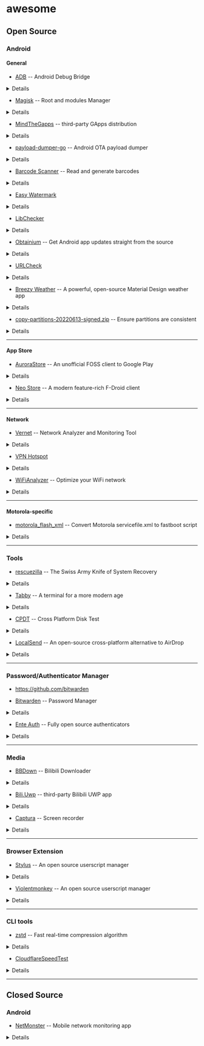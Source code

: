 # awesome

## Open Source

### Android

#### General

* [ADB](https://developer.android.com/studio/releases/platform-tools#downloads) -- Android Debug Bridge

<details><summary>Details</summary>

> Android SDK Platform-Tools is a component for the Android SDK. It includes tools that interface with the Android platform, primarily [`adb`](https://developer.android.com/studio/command-line/adb) and [`fastboot`](https://android.googlesource.com/platform/system/core/+/master/fastboot/#fastboot).

</details>

* [Magisk](https://github.com/topjohnwu/Magisk/releases/latest) -- Root and modules Manager

<details><summary>Details</summary>

> Magisk is a suite of open source software for customizing Android, supporting devices higher than Android 5.0.
Some highlight features:
>
> * MagiskSU: Provide root access for applications
> * Magisk Modules: Modify read-only partitions by installing modules
> * MagiskBoot: The most complete tool for unpacking and repacking Android boot images
> * Zygisk: Run code in every Android applications' processes

</details>

* [MindTheGapps](https://androidfilehost.com/?w=files&flid=322935) -- third-party GApps distribution

<details><summary>Details</summary>

> Google apps are the proprietary Google-branded applications that come pre-installed with most Android devices, such as the Play Store, Gmail, Maps, etc. Due to licensing restrictions, these apps cannot come pre-installed with LineageOS and must be installed separately. The Google apps are not required to boot or run LineageOS, however many users find them beneficial to take full advantage of the Android ecosystem.
> 
> These apps have been packaged by developers independent of LineageOS, and download links have been provided for your convenience only. It is possible to perform a “backup” of the Google apps on your device and then “restore” them, but this does take additional steps which are not covered here.
>
> The Google apps packages are **not supported** in any way by LineageOS.
>
> source: [Google apps - LineageOS Wiki](https://wiki.lineageos.org/gapps)

</details>

* [payload-dumper-go](https://github.com/ssut/payload-dumper-go/releases/latest) -- Android OTA payload dumper

<details><summary>Details</summary>

> An android OTA payload dumper written in Go.

</details>

* [Barcode Scanner](https://gitlab.com/Atharok/BarcodeScanner) -- Read and generate barcodes

<details><summary>Details</summary>

> Barcode Scanner is a free and open-source app that allows you to read and generate barcodes. This app respects your privacy. It does not contain any trackers and does not collect any data.

</details>

* [Easy Watermark](https://github.com/rosuH/EasyWatermark/releases/latest)

<details><summary>Details</summary>
 
 > Securely, easily add a watermark to your sensitive photos. To prevent them from being leaked or exploited by the BAD GUY.

</details>

* [LibChecker](https://github.com/LibChecker/LibChecker/releases/latest)

<details><summary>Details</summary>
 
 > This app is used to view the third-party libraries used by applications in your device. It can view the ABI architecture of the application's native library (in general, whether the application is 64-bit or 32-bit). It can also view well-known libraries marked by The [Rule Repository](https://github.com/LibChecker/LibChecker-Rules), and can even sort and view them according to the number of libraries references.

</details>

* [Obtainium](https://github.com/ImranR98/Obtainium/releases/latest) -- Get Android app updates straight from the source

<details><summary>Details</summary>

> Obtainium allows you to install and update apps directly from their releases pages, and receive notifications when new releases are made available.

</details>

* [URLCheck](https://github.com/TrianguloY/URLCheck/releases/latest)

<details><summary>Details</summary>

> URLCheck acts as an amazingly customizable and powerful intermediary when opening url links, allowing, among other things: to remove trackers, affiliate links, unnecessary elements, check Hosts, facilitating link holding and sharing, protecting against certain phishing techniques and many more...

</details>

* [Breezy Weather](https://github.com/breezy-weather/breezy-weather/releases/latest) -- A powerful, open-source Material Design weather app

<details><summary>Details</summary>

> Breezy Weather is a free and open-source Android weather app, forked from Geometric Weather, adding new features, sources, modernizing code, fixing bugs, updating dependencies for security reasons, etc., while keep having a smooth user and developer experience in mind.

</details>

* [copy-partitions-20220613-signed.zip](https://mirrorbits.lineageos.org/tools/copy-partitions-20220613-signed.zip) -- Ensure partitions are consistent

<details><summary>Details</summary>

> **Ensuring all firmware partitions are consistent**
>
> NOTE: The steps below only need to be run once per device.
>
> In some cases, the inactive slot can be unpopulated or contain much older firmware than the active slot, leading to various issues including a potential hard-brick. We can ensure none of that will happen by copying the contents of the active slot to the inactive slot.

</details>

---

#### App Store

* [AuroraStore](https://gitlab.com/AuroraOSS/AuroraStore) -- An unofficial FOSS client to Google Play

<details><summary>Details</summary>

> Aurora Store enables you to search and download apps from the official Google Play store. You can check app descriptions, screenshots, updates, reviews, and download the APK directly from Google Play to your device.

</details>

* [Neo Store](https://github.com/NeoApplications/Neo-Store/releases/latest) -- A modern feature-rich F-Droid client

<details><summary>Details</summary>

> The modern and feature-rich F-Droid client for everyone!

</details>

---

#### Network

* [Vernet](https://github.com/TrianguloY/URLCheck/releases/latest) -- Network Analyzer and Monitoring Tool

<details><summary>Details</summary>

> Vernet - Network Analyzer and Monitoring Tool

</details>

* [VPN Hotspot](https://codeberg.org/zinga/VPNHotspot)

<details><summary>Details</summary>

> Connecting things to your VPN made simple. Share your VPN connection over hotspot or repeater. (**root required**)

</details>

* [WiFiAnalyzer](https://github.com/VREMSoftwareDevelopment/WiFiAnalyzer/releases/latest) -- Optimize your WiFi network

<details><summary>Details</summary>

> Optimize your WiFi network, by checking WiFi network status, signal strength and identifying crowded channels using WiFiAnalyzer

</details>

---

#### Motorola-specific

* [motorola_flash_xml](https://gitlab.com/ThomasHastings/motorola_flash_xml) -- Convert Motorola servicefile.xml to fastboot script

<details><summary>Details</summary>

> This is a tool that creates a fastboot script from a Motorola servicefile.xml file.
The original idea comes from [RootJunky on GitHub](https://github.com/rootjunky/Motorola-XML-To-Batch-Script), but it seemed not to work for my Edge 20 Pro. The fastboot-related files are taken from that repo.

</details>

---

### Tools

* [rescuezilla](https://github.com/rescuezilla/rescuezilla/releases/latest) -- The Swiss Army Knife of System Recovery

<details><summary>Details</summary>


> Rescuezilla is an easy-to-use disk cloning and imaging application that's fully compatible with Clonezilla — the industry-standard trusted by tens of millions.
>
> Disk imaging is the process of making a backup of your computer's hard drive which is managed as files stored on an external hard drive, and 'disk cloning' is the process of making a direct copy without needing a third drive for temporary storage.

</details>

* [Tabby](https://github.com/Eugeny/tabby/releases/latest) -- A terminal for a more modern age

<details><summary>Details</summary>
 
 > Tabby (formerly Terminus) is a highly configurable terminal emulator, SSH and serial client for Windows, macOS and Linux.

</details>

* [CPDT](https://github.com/maxim-saplin/CrossPlatformDiskTest/releases/latest) -- Cross Platform Disk Test

<details><summary>Details</summary>
 
 > Measuring storage performance (SSD, HDD, USB Flash etc.) and RAM speed across Windows, macOS and Android devices. Random and sequential throughput (read/write operations) is calculted in MB/s and can be compared in consistent and reliable manner between mobile and desktop platfotms and devices.

</details>

* [LocalSend](https://github.com/localsend/localsend/releases/latest) -- An open-source cross-platform alternative to AirDrop

<details><summary>Details</summary>
 
 > LocalSend is a free, open-source app that allows you to securely share files and messages with nearby devices over your local network without needing an internet connection.

</details>


---

### Password/Authenticator Manager

* https://github.com/bitwarden

* [Bitwarden](https://github.com/bitwarden) -- Password Manager

<details><summary>Details</summary>
 
 > Bitwarden Password Manager enables businesses and individuals to protect their online data in the face of rising cybercrime threats. Use Bitwarden Password Manager to generate strong, unique passwords for every account you use online.

</details>

* [Ente Auth](https://github.com/ente-io/ente/releases/latest) -- Fully open source authenticators

<details><summary>Details</summary>
 
 > Ente is a service that provides a fully open source, end-to-end encrypted platform for you to store your data in the cloud without needing to trust the service provider. On top of this platform, we have built two apps so far: Ente Photos (an alternative to Apple and Google Photos) and Ente Auth (a 2FA alternative to the deprecated Authy).

</details>

---

### Media

* [BBDown](https://github.com/nilaoda/BBDown/releases/latest) -- Bilibili Downloader

<details><summary>Details</summary>

> 一款命令行式哔哩哔哩下载器. Bilibili Downloader.

 command demo:
 
```batch
 BBDown --encoding-priority hevc -mt --work-dir "D:\Downloads" -p 1 "BV1rG411j7u9"
 ```

</details>

* [Bili.Uwp](https://github.com/Richasy/Bili.Uwp/releases/latest) -- third-party Bilibili UWP app

<details><summary>Details</summary>

> 哔哩 是一款 哔哩哔哩 的第三方应用，使用 UWP 框架开发，是原生的 Windows 应用，支持 Windows 10/11 桌面系统以及版本号在 22000 以上的 XBOX。主打设计和易用性。
>
> 将链接 `ms-windows-store://pdp/?productid=9mvn4nslt150` 复制到浏览器地址栏打开，从 Microsoft Store 下载。

</details>

* [Captura](https://github.com/MathewSachin/Captura/releases/latest) -- Screen recorder

<details><summary>Details</summary>
 
 > Capture Screen, WebCam, Audio, Cursor, Mouse Clicks and Keystrokes.

</details>

---

### Browser Extension

* [Stylus](https://github.com/openstyles/stylus#releases) -- An open source userscript manager

<details><summary>Details</summary>
 
 > Redesign the web with Stylus, a user-style manager. Stylus allows you to easily install themes and skins for many popular sites.

* CSDN - 纯净版 by [otisqzhang](https://uso.kkx.one/style/183456)
* 纯净版 CSDN by [codog-in-github](https://userstyles.world/style/4261/csdn)

</details>

* [Violentmonkey](https://github.com/violentmonkey/violentmonkey) -- An open source userscript manager

<details><summary>Details</summary>
 
 > Violentmonkey provides userscripts support for browsers. It works on browsers with WebExtensions support.

* Custom aliyundrive by [invobzvr](https://cdn.jsdelivr.net/gh/invobzvr/invotoys.js@master/aliyundrive/source.user.js)

</details>

---

### CLI tools

* [zstd](https://github.com/facebook/zstd) -- Fast real-time compression algorithm

<details><summary>Details</summary>
 
 > Zstandard, or `zstd` as short version, is a fast lossless compression algorithm, targeting real-time compression scenarios at zlib-level and better compression ratios. It's backed by a very fast entropy stage, provided by [Huff0 and FSE library](https://github.com/Cyan4973/FiniteStateEntropy).

demo:

```bash
# Use the -v (verbose) option to see detailed output about zstd’s progress as it compresses your file(s).
tar -I 'zstd -v' -cvf example.tar.zst example/

# To decompress a tar archive with the .tar.zst file extension, use the following command syntax.
tar -I zstd -xvf example.tar.zst
```

</details>

* [CloudflareSpeedTest](https://github.com/XIU2/CloudflareSpeedTest)

<details><summary>Details</summary>

demo:

```batch
@echo off

CloudflareST.exe -f "%~dp0ip.txt" -dn 20 -o "" -sl 5 -tl 300

PAUSE
```

</details>

---

## Closed Source

### Android

* [NetMonster](https://play.google.com/store/apps/details?id=cz.mroczis.netmonster) -- Mobile network monitoring app

<details><summary>Details</summary>
 
 > NetMonster collects, shows and stores information about nearby cell towers. Each tower has its unique set of identifiers and NetMonster will show you them. In select areas and countries precise locations are available.
 >
 > NetMonster is based on open-source library [NetMonster Core](https://github.com/mroczis/netmonster-core)

</details>
